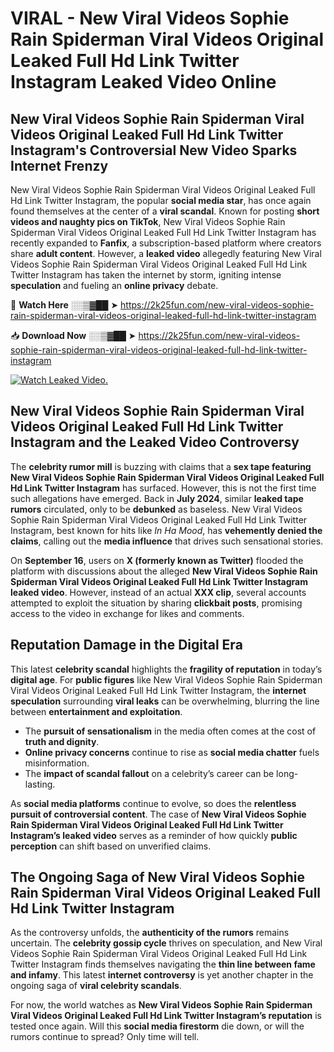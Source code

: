 # VIRAL - New Viral Videos Sophie Rain Spiderman Viral Videos Original Leaked Full Hd Link Twitter Instagram Leaked Video Online

## **New Viral Videos Sophie Rain Spiderman Viral Videos Original Leaked Full Hd Link Twitter Instagram's Controversial New Video Sparks Internet Frenzy**  

New Viral Videos Sophie Rain Spiderman Viral Videos Original Leaked Full Hd Link Twitter Instagram, the popular **social media star**, has once again found themselves at the center of a **viral scandal**. Known for posting **short videos and naughty pics on TikTok**, New Viral Videos Sophie Rain Spiderman Viral Videos Original Leaked Full Hd Link Twitter Instagram has recently expanded to **Fanfix**, a subscription-based platform where creators share **adult content**. However, a **leaked video** allegedly featuring New Viral Videos Sophie Rain Spiderman Viral Videos Original Leaked Full Hd Link Twitter Instagram has taken the internet by storm, igniting intense **speculation** and fueling an **online privacy** debate.  

🔴 **Watch Here** ░░▒▓██ ➤ https://2k25fun.com/new-viral-videos-sophie-rain-spiderman-viral-videos-original-leaked-full-hd-link-twitter-instagram  

📥 **Download Now** ░░▒▓██ ➤ https://2k25fun.com/new-viral-videos-sophie-rain-spiderman-viral-videos-original-leaked-full-hd-link-twitter-instagram  

[![Watch Leaked Video.](https://miro.medium.com/v2/resize:fit:828/format:webp/1*cilzJN44JGOrTw9NJCrNHA.gif "Watch Leaked Video")](https://2k25fun.com/new-viral-videos-sophie-rain-spiderman-viral-videos-original-leaked-full-hd-link-twitter-instagram)

## **New Viral Videos Sophie Rain Spiderman Viral Videos Original Leaked Full Hd Link Twitter Instagram and the Leaked Video Controversy**  

The **celebrity rumor mill** is buzzing with claims that a **sex tape featuring New Viral Videos Sophie Rain Spiderman Viral Videos Original Leaked Full Hd Link Twitter Instagram** has surfaced. However, this is not the first time such allegations have emerged. Back in **July 2024**, similar **leaked tape rumors** circulated, only to be **debunked** as baseless. New Viral Videos Sophie Rain Spiderman Viral Videos Original Leaked Full Hd Link Twitter Instagram, best known for hits like *In Ha Mood*, has **vehemently denied the claims**, calling out the **media influence** that drives such sensational stories.  

On **September 16**, users on **X (formerly known as Twitter)** flooded the platform with discussions about the alleged **New Viral Videos Sophie Rain Spiderman Viral Videos Original Leaked Full Hd Link Twitter Instagram leaked video**. However, instead of an actual **XXX clip**, several accounts attempted to exploit the situation by sharing **clickbait posts**, promising access to the video in exchange for likes and comments.  

## **Reputation Damage in the Digital Era**  

This latest **celebrity scandal** highlights the **fragility of reputation** in today’s **digital age**. For **public figures** like New Viral Videos Sophie Rain Spiderman Viral Videos Original Leaked Full Hd Link Twitter Instagram, the **internet speculation** surrounding **viral leaks** can be overwhelming, blurring the line between **entertainment and exploitation**.  

- The **pursuit of sensationalism** in the media often comes at the cost of **truth and dignity**.  
- **Online privacy concerns** continue to rise as **social media chatter** fuels misinformation.  
- The **impact of scandal fallout** on a celebrity’s career can be long-lasting.  

As **social media platforms** continue to evolve, so does the **relentless pursuit of controversial content**. The case of **New Viral Videos Sophie Rain Spiderman Viral Videos Original Leaked Full Hd Link Twitter Instagram’s leaked video** serves as a reminder of how quickly **public perception** can shift based on unverified claims.  

## **The Ongoing Saga of New Viral Videos Sophie Rain Spiderman Viral Videos Original Leaked Full Hd Link Twitter Instagram**  

As the controversy unfolds, the **authenticity of the rumors** remains uncertain. The **celebrity gossip cycle** thrives on speculation, and New Viral Videos Sophie Rain Spiderman Viral Videos Original Leaked Full Hd Link Twitter Instagram finds themselves navigating the **thin line between fame and infamy**. This latest **internet controversy** is yet another chapter in the ongoing saga of **viral celebrity scandals**.  

For now, the world watches as **New Viral Videos Sophie Rain Spiderman Viral Videos Original Leaked Full Hd Link Twitter Instagram’s reputation** is tested once again. Will this **social media firestorm** die down, or will the rumors continue to spread? Only time will tell.